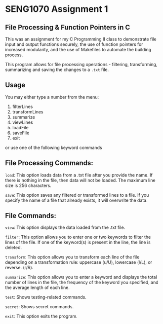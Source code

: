# SENG1070 Assignment 1
## File Processing & Function Pointers in C

This was an assignment for my C Programming II class to demonstrate file input and output functions securely, the use of function pointers for increased modularity, and the use of Makefiles to automate the building process.

This program allows for file processing operations - filtering, transforming, summarizing and saving the changes to a `.txt` file.

## Usage

You may either type a number from the menu:

1. filterLines
2. transformLines
3. summarize
4. viewLines
5. loadFile
6. saveFile
7. exit

or use one of the following keyword commands

File Processing Commands:
------------------------------------------------------
`load`:           This option loads data from a .txt file after you provide the name.
                If there is nothing in the file, then data will not be loaded. The maximum line size is 256 characters.

`save`:           This option saves any filtered or transformed lines to a file.
                If you specify the name of a file that already exists, it will overwrite the data.


File Commands:
------------------------------------------------------
`view`:           This option displays the data loaded from the .txt file.

`filter`:         This option allows you to enter one or two keywords to filter the lines of the file.
                If one of the keyword(s) is present in the line, the line is deleted.

`transform`:      This option allows you to transform each line of the file depending on a transformation rule:
                uppercase (u/U), lowercase (l/L), or reverse. (r/R).

`summarize`:      This option allows you to enter a keyword and displays the total number of lines in the file,
                the frequency of the keyword you specified, and the average length of each line.


`test`:           Shows testing-related commands.

`secret`:         Shows secret commands.

`exit`:           This option exits the program.


